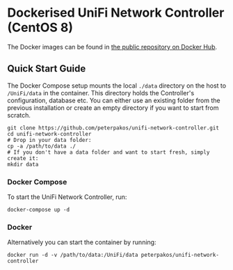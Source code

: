 # Dockerised UniFi Network Controller (CentOS 8)

The Docker images can be found in [the public repository on Docker Hub](https://hub.docker.com/r/peterpakos/unifi-network-controller).

## Quick Start Guide
The Docker Compose setup mounts the local `./data` directory on the host to
`/UniFi/data` in the container. This directory holds the Controller's
configuration, database etc. You can either use an existing folder from
the previous installation or create an empty directory if you want to start
from scratch.

```
git clone https://github.com/peterpakos/unifi-network-controller.git
cd unifi-network-controller
# Drop in your data folder:
cp -a /path/to/data ./
# If you don't have a data folder and want to start fresh, simply create it:
mkdir data
```

### Docker Compose
To start the UniFi Network Controller, run:
```
docker-compose up -d
```

### Docker
Alternatively you can start the container by running:
```
docker run -d -v /path/to/data:/UniFi/data peterpakos/unifi-network-controller
```
